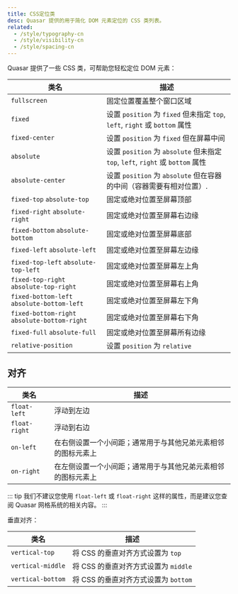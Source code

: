 ```yaml
---
title: CSS定位类
desc: Quasar 提供的用于简化 DOM 元素定位的 CSS 类列表。
related:
  - /style/typography-cn
  - /style/visibility-cn
  - /style/spacing-cn
---
```

Quasar 提供了一些 CSS 类，可帮助您轻松定位 DOM 元素：

| 类名 | 描述 |
| --- | --- |
| `fullscreen` | 固定位置覆盖整个窗口区域 |
| `fixed` | 设置 `position` 为 `fixed` 但未指定 `top`, `left`, `right` 或 `bottom` 属性 |
| `fixed-center` | 设置 `position` 为 `fixed` 但在屏幕中间|
| `absolute` | 设置 `position` 为 `absolute` 但未指定 `top`, `left`, `right` 或 `bottom` 属性 |
| `absolute-center` | 设置 `position` 为 `absolute` 但在容器的中间（容器需要有相对位置）. |
| `fixed-top` `absolute-top` | 固定或绝对位置至屏幕顶部 |
| `fixed-right` `absolute-right` | 固定或绝对位置至屏幕右边缘 |
| `fixed-bottom` `absolute-bottom` | 固定或绝对位置至屏幕底部 |
| `fixed-left` `absolute-left` | 固定或绝对位置至屏幕左边缘 |
| `fixed-top-left` `absolute-top-left` | 固定或绝对位置至屏幕左上角 |
| `fixed-top-right` `absolute-top-right` | 固定或绝对位置至屏幕右上角 |
| `fixed-bottom-left` `absolute-bottom-left` | 固定或绝对位置至屏幕左下角 |
| `fixed-bottom-right` `absolute-bottom-right` | 固定或绝对位置至屏幕右下角 |
| `fixed-full` `absolute-full` | 固定或绝对位置至屏幕所有边缘 |
| `relative-position` | 设置 `position` 为 `relative` |

## 对齐
| 类名 | 描述 |
| --- | --- |
| `float-left` | 浮动到左边 |
| `float-right` | 浮动到右边 |
| `on-left` | 在右侧设置一个小间距；通常用于与其他兄弟元素相邻的图标元素上 |
| `on-right` | 在左侧设置一个小间距；通常用于与其他兄弟元素相邻的图标元素上 |

::: tip
我们不建议您使用 `float-left` 或 `float-right` 这样的属性，而是建议您查阅 Quasar 网格系统的相关内容。
:::

垂直对齐：

| 类名 | 描述 |
| --- | --- |
| `vertical-top` | 将 CSS 的垂直对齐方式设置为 `top` |
| `vertical-middle` | 将 CSS 的垂直对齐方式设置为 `middle` |
| `vertical-bottom` | 将 CSS 的垂直对齐方式设置为 `bottom` |
